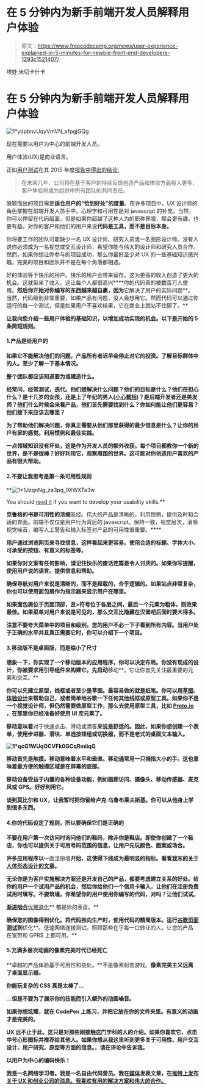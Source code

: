# 在 5 分钟内为新手前端开发人员解释用户体验

> 原文：<https://www.freecodecamp.org/news/user-experience-explained-in-5-minutes-for-newbie-front-end-developers-1293c1521407/>

埃娃·米切卡什卡

# 在 5 分钟内为新手前端开发人员解释用户体验

![1*ydpbnvUqyVmVN_xfpgjGQg](img/a837bfa96d5db83348358279135cfec5.png)

现在需要以用户为中心的前端开发人员。

用户体验(UX)是商业语言。

正如[用户测试](https://www.usertesting.com/)在其 2015 年度[报告中得出的结论:](http://info.usertesting.com/ux-industry-survey-2015.html)

> 在未来几年，公司将在基于客户的持续反馈创造产品和体验方面投入更多，客户体验将成为组织中所有团队的共同责任。

脱颖而出的项目需要**适合用户的“恰到好处”的度量**。在许多项目中，UX 设计师的角色掌握在前端开发人员手中。心理学和可用性是对 javascript 的补充。当然，你可以停留在代码层面，但是如果你超越了这种人为的职称界限，那会更有趣，也更有益。对你的客户和他们的用户来说**代码是工具，而不是目标本身。**

你将要工作的团队可能缺少一名 UX 设计师、研究人员或一名图形设计师。没有人说你必须成为一名视觉或交互设计师，希望你能与伟大的设计师和研究人员合作。然而，如果你想让你参与的项目成功，那么你最好至少对 UX 的一些基础知识感兴趣。完美的项目和团队并不是在每个角落都相遇。

好的体验等于快乐的用户。快乐的用户会带来留存。这为更高的收入创造了更大的机会。这就带来了收入。这让每个人都很高兴****你的代码真的被数百万人使用。**然后你开始对你编写的东西越来越自豪，因为**它解决了用户的实际问题**。当然，代码级别非常重要，如果产品有问题，没人会想用它。然而代码可以通过你运行的每一个测试，但是如果用户不喜欢结果，它在商业上就站不住脚了。**

**让我向您介绍一些用户体验的基础知识，以增加成功实现的机会。以下是开始的 5 条简短规则。**

#### **1.产品是给用户的**

**如果它不能解决他们的问题，产品所有者迟早会停止对它的投资。了解目标群体中的人。至少了解一下基本情况。**

**整个团队都应该知道要为谁建造什么。**

**经常问，经常测试，迭代。他们想解决什么问题？他们的目标是什么？他们在担心什么？是十几岁的女孩，还是上了年纪的男人([小心概括](https://medium.com/@indiyoung/describing-personas-af992e3fc527#.qnnkyf1hp))？是后端开发者还是美发师？他们什么时候会来看产品，他们首先需要找到什么？你如何能让他们更容易？他们接下来应该去哪里？**

**为了帮助他们解决问题，你真正需要从他们那里获得的最少信息是什么？让你的用户有家的感觉。利用惯例和最佳实践。**

**一点领域知识没有坏处，这是作为开发人员的额外收获。每个项目都教你一个新的世界，是不是很棒？好好利用它，观察周围的世界。这可能对你创造用户喜欢的产品有很大帮助。**

#### **2.不要让我思考是第一条可用性规则**

**![1*1JzqnNg_za3pq_9XWXTa3w](img/358ab994f9d27f8685c6745c966fe6dc.png)

You should [read it](http://www.amazon.com/gp/product/0321965515/ref=pd_lpo_sbs_dp_ss_1?pf_rd_p=1944687622&pf_rd_s=lpo-top-stripe-1&pf_rd_t=201&pf_rd_i=0321344758&pf_rd_m=ATVPDKIKX0DER&pf_rd_r=0NKBX55V2MNMHSHD8CJA) if you want to develop your usability skills.** 

**克鲁格的书是可用性的浓缩**圣经。伟大的产品是清晰的，利用惯例，提供及时和合适的界面。前端不仅仅是用户行为背后的 javascript。保持一致，视觉层次，消除视觉噪音，编写人工警告和输入标签对产品的可用性很重要。****

**用户通过浏览网页来寻找信息，这样看起来更容易。使用合适的标题、字体大小、可承受的按钮、有意义的标签等。**

**如果你对文案有任何影响，请记住快乐的废话连篇是令人讨厌的。如果你写提醒，使用用户说的语言。提供信息和帮助。**

**确保导航对用户来说是清晰的，而不是超载的，合乎逻辑的。如果站点非常复杂，你也可以使用面包屑作为指示器来显示用户在哪里。**

**如果面包屑位于页面顶部，且>符号位于各层之间，最后一个元素为粗体，则效果最佳。如果菜单对用户来说是可见的，那么交互比隐藏在汉堡吧后面时要大得多。**

**注意不要夸大菜单中的项目和级别。您的用户不必一下子看到所有内容。当用户处于正确的水平并且真正需要它时，你可以介绍下一个项目。**

#### **3.移动版不是桌面版，而是缩小了尺寸**

**想象一下，你实现了一个移动版本的应用程序，你可以决定布局。你没有现成的设计，你被要求用引导组件来构建它。先启动**移动**。它让你首先关注最重要的元素和交互。**

**你可以先建立原型，线框或者至少是草图。最容易做的就是纸笔。你可以用[草图](https://www.sketchapp.com/)、[体验设计](http://www.adobe.com/products/experience-design.html)来帮助自己，或者简单地谷歌一下任何其他线框或原型工具。如果你不是一个视觉设计师，但仍然需要做原型工作，那么去使用原型工具，比如 [Proto.io](https://proto.io/) ，在那里你已经准备好使用 UI 库元素了。**

**移动意味着**对于快速点击、滑动或滴答**来说是舒适的。因此，如果你想创建一个表单，使用步进器、滑块、单选按钮组或切换器，而不是老式的桌面文本输入。**

**![1*qcQ1WUqOCVFk0GCqRmiiqQ](img/a14b80d6d885320f66532a779b444902.png)**

**移动首先是触摸。移动意味着水平和垂直。移动通常用一只拇指大小的手。这也意味着最方便的触摸区域是在屏幕的底部。**

**移动设备受益于内置的各种设备功能，例如画廊访问、摄像头、移动传感器、麦克风或 GPS。好好利用它。**

**谈到莫比尔和 UX，让我暂时把你留给卢克·乌鲁布莱夫斯基。你可以从他身上学到很多东西。**

#### **4.你的代码设定了规则，所以要确保它们是正确的**

**不要在用户第一次访问时询问他们的鞋码，除非你是鞋店。即使你创建了一个鞋店，你也可以提供关于可用号码范围的信息，让用户先玩颜色、图案或场合。**

**许多应用程序以**一面注册墙**开始，这使得下线成为最明显的指标。看看[我写的关于人体形态设计的文章](https://medium.com/frontend-malaga/human-form-design-f285728d3d97#.1muud6qe3)。**

**无论你是为客户实施解决方案还是开发自己的产品，都要考虑建立关系的好处。给你的用户一个试用产品的机会，然后你给他们一个信用卡输入，让他们在注册免费试用时填写。不要筑墙。你希望你的用户使用你编写的代码，对吗？让他们试试。**

**[**渐进啮合**](http://www.lukew.com/ff/entry.asp?1130)**[优雅退化](https://www.w3.org/wiki/Graceful_degradation_versus_progressive_enhancement)** 都是你的表盘。**

**确保您的图像得到优化。将代码推向生产时，使用代码的精简版本。运行[谷歌页面测试](https://developers.google.com/speed/pagespeed/insights/)到**优化**。低速网络连接测试。照顾那些在乎每一口转让的人。让您的产品在宽带和 GPRS 上都可用。**

#### **5.充满多层次动画的像素完美时代已经死亡**

**卓越的产品体验基于可用性和益处。**不是像素射击游戏。**像素完美主义远离了桌面显示器。**

**你能玩复杂的 CSS 真是太棒了…**

**...但是不要为了展示你的技能而引入额外的动画噪音。**

**如果你想炫耀，就在 CodePen 上练习，并把它放在你的文件夹里。有意义的动画才是完美的。**

**UX 远不止于此。这只是对那些刚接触这门学科的人的介绍。如果你喜欢它，**点击中号心形图标并推荐给其他人**。如果你想从我这里听到更多关于可用性、用户交互设计、用户研究、原型等方面的信息。，请在评论中告诉我。**

**以用户为中心的编码快乐！**

**我是一名网络学习者。我是一名自由代码营员。我在[媒体](https://medium.com/@thedoer)发表文章，在[推特上发布关于 UX 和创业公司的消息。我喜欢有用的解决方案和伟大的合作。](https://twitter.com/thedoerdoes)**